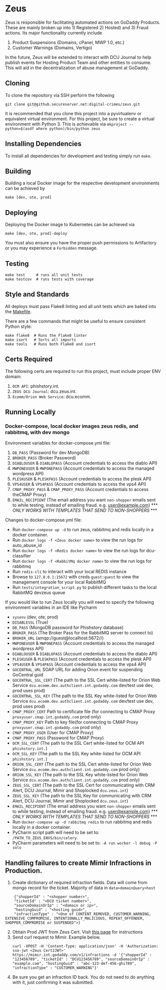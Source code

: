 # Zeus

Zeus is responsible for facilitating automated actions on GoDaddy Products. 
These are mainly broken up into 1) Registered 2) Hosted) and 3) Fraud actions. Its major functionality currently include
 1. Product Suspensions (Domains, cPanel, MWP 1.0, etc.)
 2. Customer Warnings (Domains, Vertigo)
 
In the future, Zeus will be extended to interact with DCU Journal to help publish events for Hosting Product Team and other entities
to consume. This will aid in the decentralization of abuse management at GoDaddy.

## Cloning
To clone the repository via SSH perform the following
```
git clone git@github.secureserver.net:digital-crimes/zeus.git
```

It is recommended that you clone this project into a pyvirtualenv or equivalent virtual environment. For this project,
be sure to create a virtual environment with Python 3.
This is achievable via `mkproject --python=$(asdf where python)/bin/python zeus`

## Installing Dependencies
To install all dependencies for development and testing simply run `make`.

## Building
Building a local Docker image for the respective development environments can be achieved by
```
make [dev, ote, prod]
```

## Deploying
Deploying the Docker image to Kubernetes can be achieved via
```
make [dev, ote, prod]-deploy
```
You must also ensure you have the proper push permissions to Artifactory or you may experience a `Forbidden` message.

## Testing
```
make test     # runs all unit tests
make testcov  # runs tests with coverage
```

## Style and Standards
All deploys must pass Flake8 linting and all unit tests which are baked into the [Makefile](Makefile).

There are a few commands that might be useful to ensure consistent Python style:

```
make flake8  # Runs the Flake8 linter
make isort   # Sorts all imports
make tools   # Runs both Flake8 and isort
```

## Certs Required
The following certs are required to run this project, must include proper ENV domain:
 1. `OCM API`: phishstory.int.
 2. `ZEUS DCU Journal`: dcu.zeus.int.
 3. `Ecomm/Orion Web Service`: dcu.ecomm.
 
## Running Locally
### Docker-compose, local docker images zeus redis, and rabbitmq, with dev mongo

Environment variables for docker-compose.yml file:
1. `DB_PASS` (Password for dev MongoDB)
2. `BROKER_PASS` (Broker Password)
3. `DIABLOUSER` & `DIABLOPASS` (Account credentials to access the diablo API)
4. `MWPONEUSER` & `MWPONEPASS` (Account credentials to access the managed wordpress API)
5. `PLESKUSER` & `PLESKPASS` (Account credentials to access the plesk API)
6. `VPS4USER` & `VPS4PASS` (Account credentials to access the vps4 API)
7. `CMAP_PROXY_PASS` & `CMAP_PROXY_PASS` (Account credentials to access theCMAP Proxy)
8. `EMAIL_RECIPIENT` (The email address you want `non-shopper` emails sent to while testing, instead of emailing fraud. e.g. user@example.com)  *** *ONLY WORKS WITH TEMPLATES THAT SEND TO NON-SHOPPERS* ***

Changes to docker-compose.yml file:
* Run `docker-compose up -d` to run zeus, rabbitmq and redis locally in a docker container.
* Run `docker logs -f <Zeus docker name>` to view the run logs for auto_abuse_id
* Run `docker logs -f <Redis docker name>` to view the run logs for dcu-classifier
* Run `docker logs -f <RabbitMq docker name>` to view the run logs for rabbitmq
* Run `redis-cli` to interact with your local REDIS instance
* Browse to `127.0.0.1:15672` with creds `guest:guest` to view the management console for your local RabbitMQ
* Run `tests/integration_script.py` to publish different tasks to the local RabbitMQ devzeus queue

If you would like to run Zeus locally you will need to specify the following environment variables in an IDE like Pycharm
* `sysenv` (dev, ote, prod)
* `DISABLESSL` (True)
* `DB_PASS` (MongoDB password for Phishstory database)
* `BROKER_PASS` (The Broker Pass for the RabbitMQ server to connect to)
* `BROKER_URL` (amqp://guest@localhost:5672//)
* `MWPONEUSER` & `MWPONEPASS` (Account credentials to access the managed wordpress API)
* `DIABLOUSER` & `DIABLOPASS` (Account credentials to access the diablo API)
* `PLESKUSER` & `PLESKPASS` (Account credentials to access the plesk API)
* `VPS4USER` & `VPS4PASS` (Account credentials to access the vps4 API)
* `GOCENTRAL_URL` SOAP URL for adding Orion event for suspending GoCentral guid
* `GOCENTRAL_SSL_CERT` (The path to the SSL Cert white-listed for Orion Web Service `dcu.ecomm.dev.authclient.int.godaddy.com` dev/test use dev, prod uses prod)
* `GOCENTRAL_SSL_KEY` (The path to the SSL Key white-listed for Orion Web Service `dcu.ecomm.dev.authclient.int.godaddy.com` dev/test use dev, prod uses prod)
* `CMAP_PROXY_CERT` Path to certificate file (for connecting to CMAP Proxy `proxyuser.cmap.int.godaddy.com` prod only)
* `CMAP_PROXY_KEY` Path to key file(for connecting to CMAP Proxy `proxyuser.cmap.int.godaddy.com`  prod only)
* `CMAP_PROXY_USER` (User for CMAP Proxy)
* `CMAP_PROXY_PASS` (Password for CMAP Proxy)
* `OCM_SSL_CERT` (The path to the SSL Cert white-listed for OCM API `phishstory.int.`)
* `OCM_SSL_KEY` (The path to the SSL Key white-listed for OCM API `phishstory.int.`)
* `ORION_SSL_CERT` (The path to the SSL Cert white-listed for Orion Web Service `dcu.ecomm.dev.authclient.int.godaddy.com` prod only)
* `ORION_SSL_KEY` (The path to the SSL Key white-listed for Orion Web Service `dcu.ecomm.dev.authclient.int.godaddy.com` prod only)
* `ZEUS_SSL_CERT` (The path to the SSL Cert for communicating with CRM Alert, DCU Journal, Mimir and Shoplocked `dcu.zeus.int`)
* `ZEUS_SSL_KEY` (The path to the SSL Key for communicating with CRM Alert, DCU Journal, Mimir and Shoplocked `dcu.zeus.int`)
* `EMAIL_RECIPIENT` (The email address you want `non-shopper` emails sent to while testing, instead of emailing fraud. e.g. user@example.com)  *** *ONLY WORKS WITH TEMPLATES THAT SEND TO NON-SHOPPERS* ***
* Run `docker-compose up -d rabbitmq redis` to run rabbitmq and redis locally in a docker container.
* PyCharm script path will need to be set to: `/PATH_TO_ZEUS_ENVS/bin/celery`.
* PyCharm parameters will need to be set to: `-A run worker -l debug -P solo`
 
## Handling failures to create Mimir Infractions in Production.
1. Create dictionary of required infraction fields. Data will come from mongo record for the ticket. Majority of data in `data>domainQuery>host`
```
    {"shopperId" : "<shopper number>",
    "ticketId" : "<DCU ticket number>",
    "sourceDomainOrIp" : "<domain or ip>",
    "hostingGuid" : "<hosting guid>",
    "infractionType" : "<One of CONTENT_REMOVED, CUSTOMER_WARNING, EXTENSIVE_COMPROMISE, INTENTIONALLY_MALICIOUS, REPEAT_OFFENDER, SHOPPER_COMPROMISE or SUSPENDED">}
```

2. Obtain Prod JWT from Zeus Cert. Visit [this page](https://confluence.godaddy.com/pages/viewpage.action?pageId=127801950) for instructions
3. Send curl request to Mimir. Example below.
    ```
    curl -XPOST -H 'Content-Type: application/json' -H 'Authorization: sso-jwt <Zeus Cert2JWT>' https://mimir.int.godaddy.com/v1/infractions -d '{"shopperId" : "123456789", "ticketId" : "DCU123456789", "sourceDomainOrIp" : "example.com", "hostingGuid" : "abc-123-def-456-ghi789", "infractionType" : "CUSTOMER_WARNING"}'
    ```
4. Be sure you get an infraction ID back. You do not need to do anything with it, just confirming it was submitted.

